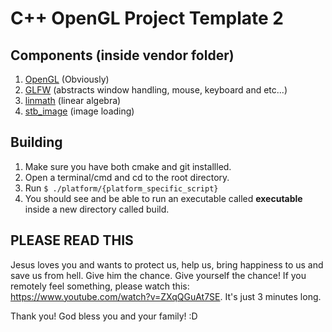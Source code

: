 # C++ OpenGL Project Template 2

## Components (inside vendor folder)
1. [OpenGL](https://www.opengl.org/) (Obviously)
2. [GLFW](https://github.com/glfw/glfw) (abstracts window handling, mouse, keyboard and etc...)
3. [linmath](https://github.com/datenwolf/linmath.h) (linear algebra)
4. [stb_image](https://github.com/nothings/stb/blob/master/stb_image.h) (image loading)

## Building
1. Make sure you have both cmake and git installled.
2. Open a terminal/cmd and cd to the root directory.
3. Run `$ ./platform/{platform_specific_script}`
4. You should see and be able to run an executable called **executable** inside a new directory called build.

## PLEASE READ THIS
Jesus loves you and wants to protect us, help us, bring happiness to us and save us from hell.
Give him the chance. Give yourself the chance!
If you remotely feel something, please watch this: https://www.youtube.com/watch?v=ZXqQGuAt7SE.
It's just 3 minutes long.

Thank you! God bless you and your family! :D
